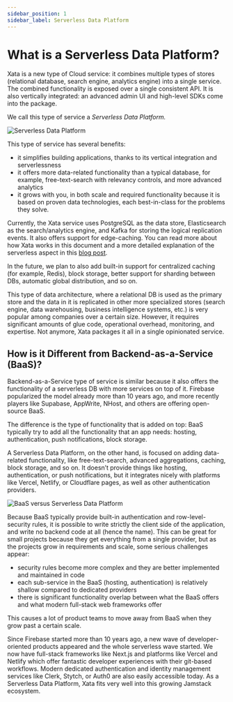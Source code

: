 ```yaml
---
sidebar_position: 1
sidebar_label: Serverless Data Platform
---
```


# What is a Serverless Data Platform?

Xata is a new type of Cloud service: it combines multiple types of stores (relational database, search engine, analytics engine) into a single service. The combined functionality is exposed over a single consistent API. It is also vertically integrated: an advanced admin UI and high-level SDKs come into the package.

We call this type of service a _Serverless Data Platform._

![Serverless Data Platform](/docs/images/docs/serverless-data-platform.png)

This type of service has several benefits:

- it simplifies building applications, thanks to its vertical integration and serverlessness
- it offers more data-related functionality than a typical database, for example, free-text-search with relevancy controls, and more advanced analytics
- it grows with you, in both scale and required functionality because it is based on proven data technologies, each best-in-class for the problems they solve.

Currently, the Xata service uses PostgreSQL as the data store, Elasticsearch as the search/analytics engine, and Kafka for storing the logical replication events. It also offers support for edge-caching. You can read more about how Xata works in this document and a more detailed explanation of the serverless aspect in this [blog post](https://xata.io/blog/what-is-a-serverless-database).

In the future, we plan to also add built-in support for centralized caching (for example, Redis), block storage, better support for sharding between DBs, automatic global distribution, and so on.

This type of data architecture, where a relational DB is used as the primary store and the data in it is replicated in other more specialized stores (search engine, data warehousing, business intelligence systems, etc.) is very popular among companies over a certain size. However, it requires significant amounts of glue code, operational overhead, monitoring, and expertise. Not anymore, Xata packages it all in a single opinionated service.

## How is it Different from Backend-as-a-Service (BaaS)?

Backend-as-a-Service type of service is similar because it also offers the functionality of a serverless DB with more services on top of it. Firebase popularized the model already more than 10 years ago, and more recently players like Supabase, AppWrite, NHost, and others are offering open-source BaaS.

The difference is the type of functionality that is added on top: BaaS typically try to add all the functionality that an app needs: hosting, authentication, push notifications, block storage.

A Serverless Data Platform, on the other hand, is focused on adding data-related functionality, like free-text-search, advanced aggregations, caching, block storage, and so on. It doesn’t provide things like hosting, authentication, or push notifications, but it integrates nicely with platforms like Vercel, Netlify, or Cloudflare pages, as well as other authentication providers.

![BaaS versus Serverless Data Platform](/docs/images/docs/baas-vs-sdp.png)

Because BaaS typically provide built-in authentication and row-level-security rules, it is possible to write strictly the client side of the application, and write no backend code at all (hence the name). This can be great for small projects because they get everything from a single provider, but as the projects grow in requirements and scale, some serious challenges appear:

- security rules become more complex and they are better implemented and maintained in code
- each sub-service in the BaaS (hosting, authentication) is relatively shallow compared to dedicated providers
- there is significant functionality overlap between what the BaaS offers and what modern full-stack web frameworks offer

This causes a lot of product teams to move away from BaaS when they grow past a certain scale.

Since Firebase started more than 10 years ago, a new wave of developer-oriented products appeared and the whole serverless wave started. We now have full-stack frameworks like Next.js and platforms like Vercel and Netlify which offer fantastic developer experiences with their git-based workflows. Modern dedicated authentication and identity management services like Clerk, Stytch, or Auth0 are also easily accessible today. As a Serverless Data Platform, Xata fits very well into this growing Jamstack ecosystem.
